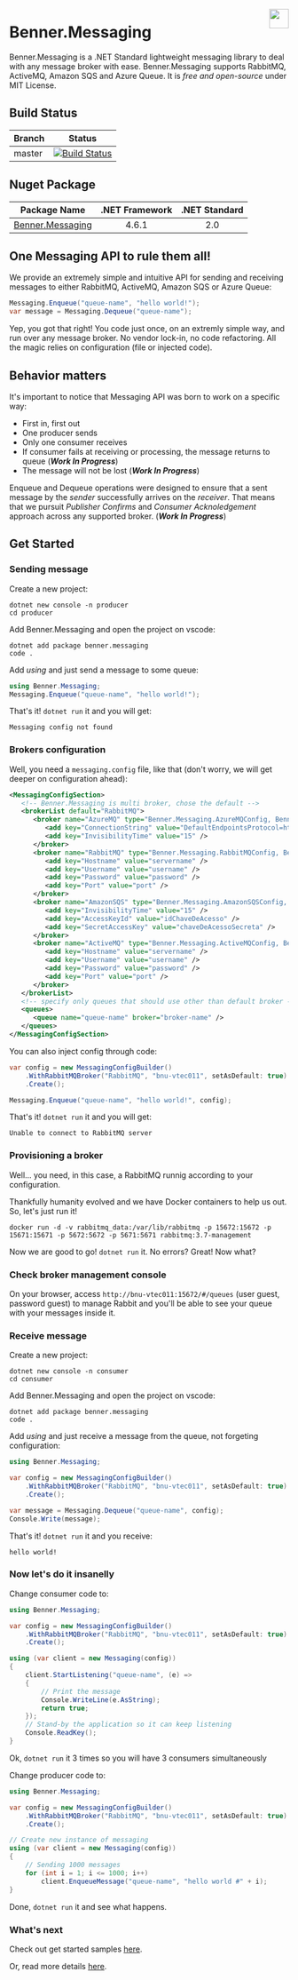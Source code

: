 [<img align="right" src="https://emojipedia-us.s3.dualstack.us-west-1.amazonaws.com/thumbs/160/google/146/flag-for-brazil_1f1e7-1f1f7.png" width="35x"/>](https://github.com/benner-sistemas/messaging/blob/master/LEIAME.md)

# Benner.Messaging

Benner.Messaging is a .NET Standard lightweight messaging library to deal with any message broker with ease.
Benner.Messaging supports RabbitMQ, ActiveMQ, Amazon SQS and Azure Queue. It is _free and open-source_ under MIT License.

## Build Status
Branch | Status
--- | :---:
master | [![Build Status](https://dev.azure.com/benner-tecnologia/benner-tecnologia/_apis/build/status/benner-sistemas.messaging?branchName=master)](https://dev.azure.com/benner-tecnologia/benner-tecnologia/_build/latest?definitionId=2&branchName=master)


## Nuget Package
| Package Name | .NET Framework | .NET Standard |
| ------------ | :------------: | :-----------: |
| [Benner.Messaging](https://www.nuget.org/packages/Benner.Messaging/) | 4.6.1 | 2.0 |

## One Messaging API to rule them all!

We provide an extremely simple and intuitive API for sending and receiving messages to either RabbitMQ, ActiveMQ, Amazon SQS or Azure Queue:

```csharp
Messaging.Enqueue("queue-name", "hello world!");
var message = Messaging.Dequeue("queue-name");
```

Yep, you got that right! You code just once, on an extremly simple way, and run over any message broker. No vendor lock-in, no code refactoring.
All the magic relies on configuration (file or injected code).

## Behavior matters

It's important to notice that Messaging API was born to work on a specific way:
* First in, first out 
* One producer sends
* Only one consumer receives
* If consumer fails at receiving or processing, the message returns to queue (***Work In Progress***)
* The message will not be lost (***Work In Progress***)

Enqueue and Dequeue operations were designed to ensure that a sent message by the _sender_ successfully arrives on the _receiver_. 
That means that we pursuit _Publisher Confirms_ and _Consumer Acknoledgement_ approach across any supported broker. (***Work In Progress***)

## Get Started

### Sending message

Create a new project:
```shell
dotnet new console -n producer
cd producer
```

Add Benner.Messaging and open the project on vscode:
```shell
dotnet add package benner.messaging
code .
```

Add _using_ and just send a message to some queue:
```csharp
using Benner.Messaging;
Messaging.Enqueue("queue-name", "hello world!");
```

That's it! `dotnet run` it and you will get:
```shell
Messaging config not found
```

### Brokers configuration

Well, you need a `messaging.config` file, like that (don't worry, we will get deeper on configuration ahead):
```xml
<MessagingConfigSection>
   <!-- Benner.Messaging is multi broker, chose the default -->
   <brokerList default="RabbitMQ">
      <broker name="AzureMQ" type="Benner.Messaging.AzureMQConfig, Benner.Messaging">
         <add key="ConnectionString" value="DefaultEndpointsProtocol=https;AccountName=accountName;AccountKey=accountKey;EndpointSuffix=core.windows.net" />
         <add key="InvisibilityTime" value="15" />
      </broker>
      <broker name="RabbitMQ" type="Benner.Messaging.RabbitMQConfig, Benner.Messaging">
         <add key="Hostname" value="servername" />
         <add key="Username" value="username" />
         <add key="Password" value="password" />
         <add key="Port" value="port" />
      </broker>
      <broker name="AmazonSQS" type="Benner.Messaging.AmazonSQSConfig, Benner.Messaging">
         <add key="InvisibilityTime" value="15" />
		 <add key="AccessKeyId" value="idChaveDeAcesso" />
		 <add key="SecretAccessKey" value="chaveDeAcessoSecreta" />
      </broker>
      <broker name="ActiveMQ" type="Benner.Messaging.ActiveMQConfig, Benner.Messaging">
         <add key="Hostname" value="servername" />
         <add key="Username" value="username" />
         <add key="Password" value="password" />
         <add key="Port" value="port" />
      </broker>
   </brokerList>
   <!-- specify only queues that should use other than default broker -->
   <queues>
      <queue name="queue-name" broker="broker-name" />
   </queues>
</MessagingConfigSection>
```

You can also inject config through code:
```csharp
var config = new MessagingConfigBuilder()
    .WithRabbitMQBroker("RabbitMQ", "bnu-vtec011", setAsDefault: true)
    .Create();

Messaging.Enqueue("queue-name", "hello world!", config);
```

That's it! `dotnet run` it and you will get:
```shell
Unable to connect to RabbitMQ server
```

### Provisioning a broker

Well... you need, in this case, a RabbitMQ runnig according to your configuration.

Thankfully humanity evolved and we have Docker containers to help us out. So, let's just run it!
```shell
docker run -d -v rabbitmq_data:/var/lib/rabbitmq -p 15672:15672 -p 15671:15671 -p 5672:5672 -p 5671:5671 rabbitmq:3.7-management
```

Now we are good to go! `dotnet run` it. No errors? Great! Now what?

### Check broker management console

On your browser, access `http://bnu-vtec011:15672/#/queues` (user guest, password guest) to manage Rabbit and you'll be able to see your queue with your messages inside it.

### Receive message
Create a new project:
```shell
dotnet new console -n consumer
cd consumer
```

Add Benner.Messaging and open the project on vscode:
```shell
dotnet add package benner.messaging
code .
```

Add _using_ and just receive a message from the queue, not forgeting configuration:
```csharp
using Benner.Messaging;

var config = new MessagingConfigBuilder()
    .WithRabbitMQBroker("RabbitMQ", "bnu-vtec011", setAsDefault: true)
    .Create();

var message = Messaging.Dequeue("queue-name", config);
Console.Write(message);
```

That's it! `dotnet run` it and you receive:
```shell
hello world! 
```

### Now let's do it insanelly

Change consumer code to:
```csharp
using Benner.Messaging;

var config = new MessagingConfigBuilder()
    .WithRabbitMQBroker("RabbitMQ", "bnu-vtec011", setAsDefault: true)
    .Create();

using (var client = new Messaging(config))
{
    client.StartListening("queue-name", (e) =>
    {
        // Print the message
        Console.WriteLine(e.AsString);
        return true;
    });
    // Stand-by the application so it can keep listening
    Console.ReadKey();
}
```

Ok, `dotnet run` it 3 times so you will have 3 consumers simultaneously

Change producer code to:
```csharp
using Benner.Messaging;

var config = new MessagingConfigBuilder()
    .WithRabbitMQBroker("RabbitMQ", "bnu-vtec011", setAsDefault: true)
    .Create();

// Create new instance of messaging
using (var client = new Messaging(config))
{
    // Sending 1000 messages
    for (int i = 1; i <= 1000; i++)
        client.EnqueueMessage("queue-name", "hello world #" + i);
}
```

Done, `dotnet run` it and see what happens.

### What's next

Check out get started samples [here](samples).

Or, read more details [here](DETAILS.md).